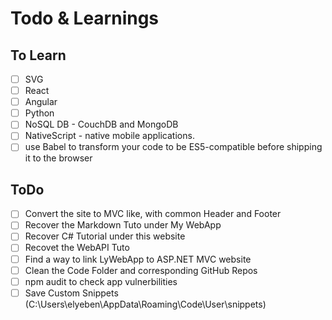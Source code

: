 # Todo & Learnings

## To Learn

- [ ] SVG
- [ ] React
- [ ] Angular
- [ ] Python
- [ ] NoSQL DB - CouchDB and MongoDB
- [ ] NativeScript - native mobile applications.
- [ ] use Babel to transform your code to be ES5-compatible before shipping it to the browser

## ToDo

- [ ] Convert the site to MVC like, with common Header and Footer
- [ ] Recover the Markdown Tuto under My WebApp
- [ ] Recover C# Tutorial under this website
- [ ] Recovet the WebAPI Tuto
- [ ] Find a way to link LyWebApp to ASP.NET MVC website
- [ ] Clean the Code Folder and corresponding GitHub Repos
- [ ] npm audit to check app vulnerbilities
- [ ] Save Custom Snippets (C:\Users\elyeben\AppData\Roaming\Code\User\snippets)
